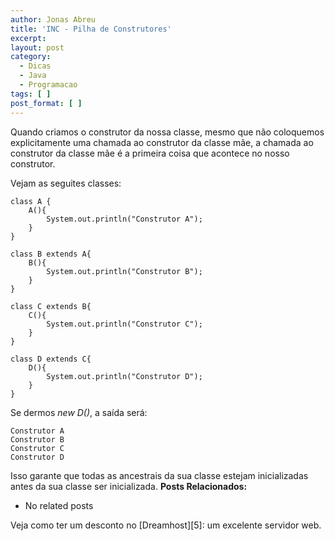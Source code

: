 ```yaml
---
author: Jonas Abreu
title: 'INC - Pilha de Construtores'
excerpt:
layout: post
category:
  - Dicas
  - Java
  - Programacao
tags: [ ]
post_format: [ ]
---
```

Quando criamos o construtor da nossa classe, mesmo que não coloquemos explicitamente uma chamada ao construtor da classe mãe, a chamada ao construtor da classe mãe é a primeira coisa que acontece no nosso construtor.

Vejam as seguites classes:

    
    class A {
    	A(){
    		System.out.println("Construtor A");
    	}
    }
    
    class B extends A{
    	B(){
    		System.out.println("Construtor B");
    	}
    }
    
    class C extends B{
    	C(){
    		System.out.println("Construtor C");
    	}
    }
    
    class D extends C{
    	D(){
    		System.out.println("Construtor D");
    	}
    }
    

Se dermos *new D()*, a saída será:

    
    Construtor A
    Construtor B
    Construtor C
    Construtor D
    

Isso garante que todas as ancestrais da sua classe estejam inicializadas antes da sua classe ser inicializada. 
**Posts Relacionados:** 
*   No related posts










Veja como ter um desconto no [Dreamhost][5]: um excelente servidor web.






